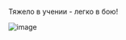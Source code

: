 Тяжело в учении - легко в бою!

![image](https://github.com/Karinazaburdaeva/homework_01/assets/71441857/44fd6a8a-0e00-4e84-b9a7-30c49a3df4ac)
